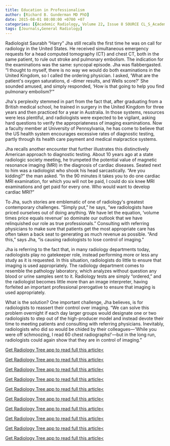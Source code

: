 ```yaml
---
title: Education in Professionalism
author: [Richard B. Gunderman MD PhD]
date: 2015-08-01 00:00:00 +0700 +07
categories: [{Academic Radiology, Volume 22, Issue 8 SOURCE CL_S_AcademicRadiologyVolume22Issue8 1}]
tags: [Journals,General Radiology]
---
```

Radiologist Saurabh “Harry” Jha still recalls the first time he was on call for radiology in the United States. He received simultaneous emergency requests for a head computed tomography (CT) and chest CT, both in the same patient, to rule out stroke and pulmonary embolism. The indication for the examinations was the same: syncopal episode. Jha was flabbergasted. “I thought to myself, there is no way we would do both examinations in the United Kingdom, so I called the ordering physician. I asked, ‘What are the patient's oxygen saturations,  d -dimer results, and Wells score?’ She sounded amused, and simply responded, ‘How is that going to help you find pulmonary embolism?’”

Jha's perplexity stemmed in part from the fact that, after graduating from a British medical school, he trained in surgery in the United Kingdom for three years and then practiced for a year in Australia. In those systems, resources were less plentiful, and radiologists were expected to be vigilant, asking hard questions to verify the appropriateness of imaging examinations. Now a faculty member at University of Pennsylvania, he has come to believe that the US health system encourages excessive rates of diagnostic testing, partly through its health care payment and medical malpractice systems.

Jha recalls another encounter that further illustrates this distinctively American approach to diagnostic testing. About 10 years ago at a state radiologic society meeting, he trumpeted the potential value of magnetic resonance imaging (MRI) in the diagnosis of cardiac diseases. Seated next to him was a radiologist who shook his head sarcastically. “Are you kidding?” the man asked. “In the 90 minutes it takes you to do one cardiac MRI examination, for which you will not be paid, I could do six knee MRI examinations and get paid for every one. Who would want to develop cardiac MRI?”

To Jha, such stories are emblematic of one of radiology's greatest contemporary challenges. “Simply put,” he says, “we radiologists have priced ourselves out of doing anything. We have let the equation, ‘volume times price equals revenue’ so dominate our outlook that we have relinquished our role as true professionals.” Consulting with referring physicians to make sure that patients get the most appropriate care has often taken a back seat to generating as much revenue as possible. “And this,” says Jha, “is causing radiologists to lose control of imaging.”

Jha is referring to the fact that, in many radiology departments today, radiologists play no gatekeeper role, instead performing more or less any study as it is requested. In this situation, radiologists do little to ensure that imaging is used appropriately. The radiology department comes to resemble the pathology laboratory, which analyzes without question any blood or urine samples sent to it. Radiology tests are simply “ordered,” and the radiologist becomes little more than an image interpreter, having forfeited an important professional prerogative to ensure that imaging is used appropriately.

What is the solution? One important challenge, Jha believes, is for radiologists to reassert their control over imaging. “We can solve this problem overnight if each day larger groups would designate one or two radiologists to step out of the high-producer model and instead devote their time to meeting patients and consulting with referring physicians. Inevitably, radiologists who did so would be chided by their colleagues—‘While you were off schmoozing, I read 60 chest radiographs!’—but in the long run, radiologists could again show that they are in control of imaging.”

[Get Radiology Tree app to read full this article<](https://clinicalpub.com/app)

[Get Radiology Tree app to read full this article<](https://clinicalpub.com/app)

[Get Radiology Tree app to read full this article<](https://clinicalpub.com/app)

[Get Radiology Tree app to read full this article<](https://clinicalpub.com/app)

[Get Radiology Tree app to read full this article<](https://clinicalpub.com/app)

[Get Radiology Tree app to read full this article<](https://clinicalpub.com/app)

[Get Radiology Tree app to read full this article<](https://clinicalpub.com/app)

[Get Radiology Tree app to read full this article<](https://clinicalpub.com/app)

[Get Radiology Tree app to read full this article<](https://clinicalpub.com/app)

[Get Radiology Tree app to read full this article<](https://clinicalpub.com/app)